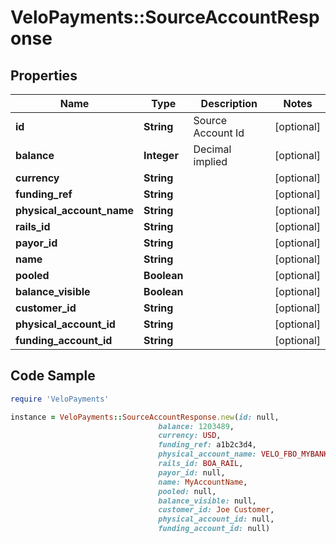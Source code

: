 # VeloPayments::SourceAccountResponse

## Properties

Name | Type | Description | Notes
------------ | ------------- | ------------- | -------------
**id** | **String** | Source Account Id | [optional] 
**balance** | **Integer** | Decimal implied | [optional] 
**currency** | **String** |  | [optional] 
**funding_ref** | **String** |  | [optional] 
**physical_account_name** | **String** |  | [optional] 
**rails_id** | **String** |  | [optional] 
**payor_id** | **String** |  | [optional] 
**name** | **String** |  | [optional] 
**pooled** | **Boolean** |  | [optional] 
**balance_visible** | **Boolean** |  | [optional] 
**customer_id** | **String** |  | [optional] 
**physical_account_id** | **String** |  | [optional] 
**funding_account_id** | **String** |  | [optional] 

## Code Sample

```ruby
require 'VeloPayments'

instance = VeloPayments::SourceAccountResponse.new(id: null,
                                 balance: 1203489,
                                 currency: USD,
                                 funding_ref: a1b2c3d4,
                                 physical_account_name: VELO_FBO_MYBANKA_USD,
                                 rails_id: BOA_RAIL,
                                 payor_id: null,
                                 name: MyAccountName,
                                 pooled: null,
                                 balance_visible: null,
                                 customer_id: Joe Customer,
                                 physical_account_id: null,
                                 funding_account_id: null)
```


